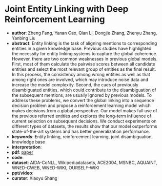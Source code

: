 # Joint Entity Linking with Deep Reinforcement Learning  
- **author**: Zheng Fang, Yanan Cao, Qian Li, Dongjie Zhang, Zhenyu Zhang, Yanbing Liu  
- **abstract**: Entity linking is the task of aligning mentions to corresponding entities in a given knowledge base. Previous studies have highlighted the necessity for entity linking systems to capture the global coherence. However, there are two common weaknesses in previous global models. First, most of them calculate the pairwise scores between all candidate entities and select the most relevant group of entities as the final result. In this process, the consistency among wrong entities as well as that among right ones are involved, which may introduce noise data and increase the model complexity. Second, the cues of previously disambiguated entities, which could contribute to the disambiguation of the subsequent mentions, are usually ignored by previous models. To address these problems, we convert the global linking into a sequence decision problem and propose a reinforcement learning model which makes decisions from a global perspective. Our model makes full use of the previous referred entities and explores the long-term influence of current selection on subsequent decisions. We conduct experiments on different types of datasets, the results show that our model outperforms state-of-the-art systems and has better generalization performance. 
- **keywords**: Entity linking, reinforcement learning, joint disambiguation, knowledge base 
- **interpretation**: 
- **pdf**: [paper](https://arxiv.org/pdf/1902.00330v1.pdf)
- **code**:
- **dataset**: AIDA-CoNLL, Wikipediadatasets, ACE2004, MSNBC, AQUAINT, WNED-CWEB, WNED-WIKI, OURSELF-WIKI
- **ppt/video**:
- **curator**: Xiaoyu Shang
